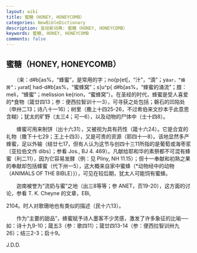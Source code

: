```yaml
---
layout: wiki
title: 蜜糖（HONEY, HONEYCOMB）
categories: NewBibleDictionary
description: 圣经新词典: 蜜糖（HONEY, HONEYCOMB）
keywords: 蜜糖, HONEY, HONEYCOMB
comments: false
---
```


## 蜜糖（HONEY, HONEYCOMB）

　　（来：d#b[as%，“蜂蜜”，是常用的字；no{p{et[，“汁”，“滴”；ya`ar，“蜂房”；ya`rat[ had-d#b[as%，“蜜蜂窝”；s]u^p{ d#b[as%，“蜂蜜的涌流”；腊：meli，“蜂蜜”；melission ke{rion，“蜜蜂窝”）。在圣经的时代，蜂蜜是受人喜爱的*食物（箴廿四13；参：便西拉智训十一3），可寻获之处包括；磐石的凹陷处（申卅二13；诗八十一16）；树里（撒上十四25-26，不过希伯来文抄本于此意思含糊）；犹太的旷野（太三4；可一6），以及动物的尸体中（士十四8）。

　　蜂蜜可用来制饼（出十六31），又被视为具有药性（箴十六24）。它是合宜的礼物（撒下十七29；王上十四3），又是可贵的资源（耶四十一8）。该地显然多产蜂蜜，足以外输（结廿七17，但有人认为这节与创四十三11所指的是葡萄或海枣浆〔亚拉伯文作 dibs〕；参看 Jos., BJ 4. 469）。凡献给耶和华的素祭都不可混有蜂蜜（利二11），因为它容易发酵（例：见 Pliny, NH 11.15）；但十一奉献和初熟之果的奉献却包括蜂蜜（代下卅一5），这大概来自家中蜜蜂（*动物经中的动物（ANIMALS OF THE BIBLE）}），可见在较后期，犹太人可能饲有蜜蜂。

　　迦南被誉为“流奶与蜜”之地（出三8等等；参 ANET，页19-20），这方面的讨论，参看 T. K. Cheyne 的文章，EBi,

2104。时人对歌珊地也有类似的描述（民十六13）。

　　作为“主要的甜品”，蜂蜜赋予诗人墨客不少灵感，激发了许多象征的比喻──如：诗十九9-10；箴五3（参：歌四11）；箴廿四13-14（参：便西拉智训卅九26）；结三2-3；启十9。

J.D.D.








